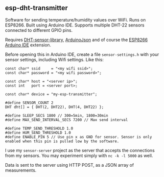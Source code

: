 ## esp-dht-transmitter

Software for sending temperature/humidity values over WiFi. Runs on 
ESP8266. Built using Arduino IDE. Supports multiple DHT-22 sensors connected to
different GPIO pins.

Requires [DHT-sensor-library](https://github.com/adafruit/DHT-sensor-library), [ArduinoJson](https://github.com/bblanchon/ArduinoJson)
and of course the [ESP8266 Arduino IDE](https://github.com/esp8266/Arduino) extension.

Before opening this in Arduino IDE, create a file `sensor-settings.h` with 
your sensor settings, including Wifi settings. Like this:

```
const char* ssid     = "<my wifi ssid>";
const char* password = "<my wifi password>";

const char* host = "<server ip>";
const int   port = <server port>;

const char* device = "my-esp-transmitter";

#define SENSOR_COUNT 2
DHT dht[] = { DHT(2, DHT22), DHT(4, DHT22) };

#define SLEEP_SECS 1800 // 300=5min, 1800=30min
#define MAX_SEND_INTERVAL_SECS 7200 // Max send interval

#define TEMP_SEND_THRESHOLD 1.0
#define HUM_SEND_THRESHOLD 1.0
#define ENABLE_PIN 5 // Use pin x as GND for sensor. Sensor is only enabled when this pin is pulled low by the software.
```

I use my `sensor-server` project as the server that accepts the connections
from my sensors. You may experiment simply with `nc -k -l 5000` as well.

Data is sent to the server using HTTP POST, as a JSON array of measurements.

